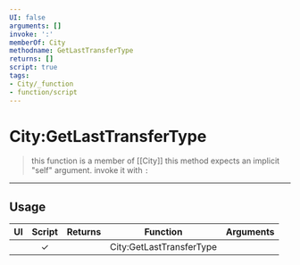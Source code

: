 ```yaml
---
UI: false
arguments: []
invoke: ':'
memberOf: City
methodname: GetLastTransferType
returns: []
script: true
tags:
- City/_function
- function/script
---
```

# City:GetLastTransferType
> this function is a member of [[City]]
> this method expects an implicit "self" argument. invoke it with `:`
-----
## Usage
|  UI | Script | Returns | Function | Arguments |
|:---:|:------:|-------:|:--------:|:---------|
| |✓||City:GetLastTransferType||
